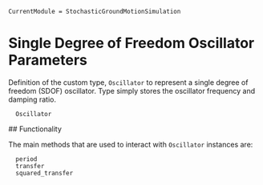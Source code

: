 ```@meta
CurrentModule = StochasticGroundMotionSimulation
```

# Single Degree of Freedom Oscillator Parameters
Definition of the custom type, `Oscillator` to represent a single degree of freedom (SDOF) oscillator.
Type simply stores the oscillator frequency and damping ratio.

```@docs
  Oscillator
```

## Functionality

The main methods that are used to interact with `Oscillator` instances are:

```@docs
  period
  transfer
  squared_transfer
```
